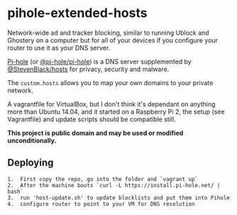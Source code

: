 # pihole-extended-hosts
Network-wide ad and tracker blocking, similar to running Ublock and Ghostery on a computer but for all of your devices if you configure your router to use it as your DNS server.

[Pi-hole](https://pi-hole.net) (or [@pi-hole/pi-hole](https://github.com/pi-hole/pi-hole)) is a DNS server supplemented by [@StevenBlack/hosts](https://github.com/StevenBlack/hosts) for privacy, security and malware.

The `custom.hosts` allows you to map your own domains to your private network.

A vagrantfile for VirtualBox, but I don't think it's dependant on anything more than Ubuntu 14.04,  and it started on a Raspberry Pi 2, the setup (see Vagrantfile) and update scripts should be compatible still.

**This project is public domain and may be used or modified unconditionally.**

## Deploying

    1.  First copy the repo, go into the folder and `vagrant up` 
    2.  After the machine boots `curl -L https://install.pi-hole.net/ | bash`
    3.  run 'host-update.sh' to update blocklists and put them into Pihole
    4.  configure router to point to your VM for DNS resolution
